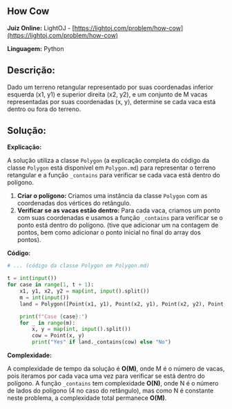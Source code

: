## How Cow

**Juiz Online:** LightOJ - [https://lightoj.com/problem/how-cow](https://lightoj.com/problem/how-cow)

**Linguagem:** Python

## Descrição:

Dado um terreno retangular representado por suas coordenadas inferior esquerda (x1, y1) e superior direita (x2, y2), e um conjunto de M vacas representadas por suas coordenadas (x, y), determine se cada vaca está dentro ou fora do terreno.

## Solução:

**Explicação:**

A solução utiliza a classe `Polygon` (a explicação completa do código da classe `Polygon` está disponível em `Polygon.md`) para representar o terreno retangular e a função `_contains` para verificar se cada vaca está dentro do polígono.

1. **Criar o polígono:** Criamos uma instância da classe `Polygon` com as coordenadas dos vértices do retângulo.
2. **Verificar se as vacas estão dentro:** Para cada vaca, criamos um ponto com suas coordenadas e usamos a função `_contains` para verificar se o ponto está dentro do polígono. (tive que adicionar um na contagem de pontos, bem como adicionar o ponto inicial no final do array dos pontos).

**Código:**

```python
# ... (código da classe Polygon em Polygon.md)

t = int(input())
for case in range(1, t + 1):
    x1, y1, x2, y2 = map(int, input().split())
    m = int(input())
    land = Polygon([Point(x1, y1), Point(x2, y1), Point(x2, y2), Point(x1, y2)])

    print(f"Case {case}:")
    for _ in range(m):
        x, y = map(int, input().split())
        cow = Point(x, y)
        print("Yes" if land._contains(cow) else "No")
```

**Complexidade:**

A complexidade de tempo da solução é **O(M)**, onde M é o número de vacas, pois iteramos por cada vaca uma vez para verificar se está dentro do polígono. A função `_contains` tem complexidade **O(N)**, onde N é o número de lados do polígono (4 no caso do retângulo), mas como N é constante neste problema, a complexidade total permanece **O(M)**.
